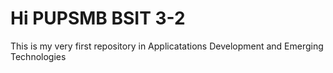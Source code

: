 # Hi PUPSMB BSIT 3-2

This is my very first repository in Applicatations Development and Emerging Technologies